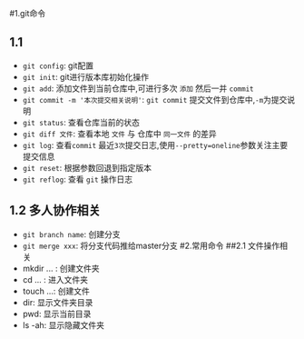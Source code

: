 #1.git命令
## 1.1
  - `git config`: git配置
  - `git init`: git进行版本库初始化操作
  - `git add`: 添加文件到当前仓库中,可进行多次 `添加` 然后一并 `commit`
  - `git commit -m '本次提交相关说明'`: `git commit` 提交文件到仓库中,`-m`为提交说明
  - `git status`: 查看仓库当前的状态
  - `git diff 文件`: 查看本地 `文件` 与 仓库中 `同一文件` 的差异
  - `git log`: 查看`commit` 最近`3次`提交日志,使用`--pretty=oneline`参数关注主要提交信息
  - `git reset`: 根据参数回退到指定版本
  - `git reflog`: 查看 `git` 操作日志
## 1.2 多人协作相关
  - `git branch name`: 创建分支
  - `git merge xxx`: 将分支代码推给master分支
#2.常用命令
##2.1 文件操作相关
  - mkdir ... : 创建文件夹
  - cd ... : 进入文件夹
  - touch ...: 创建文件
  - dir: 显示文件夹目录
  - pwd: 显示当前目录
  - ls -ah: 显示隐藏文件夹
